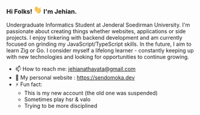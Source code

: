 ### Hi Folks! <img src="https://raw.githubusercontent.com/send0moka/send0moka/main/wave.gif" width="22"> I'm Jehian.

Undergraduate Informatics Student at Jenderal Soedirman University. I'm passionate about creating things whether websites, applications or side projects. I enjoy tinkering with backend development and am currently focused on grinding my JavaScript/TypeScript skills. In the future, I aim to learn Zig or Go. I consider myself a lifelong learner - constantly keeping up with new technologies and looking for opportunities to continue growing.

- 📫 How to reach me: jehianathayata@gmail.com
- 🎨 My personal website : https://sendomoka.dev
- ⚡ Fun fact: 
    - This is my new account (the old one was suspended)
    - Sometimes play hsr & valo
    - Trying to be more disciplined
